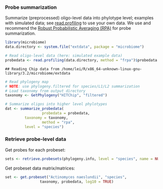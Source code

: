 ### Probe summarization

Summarize (preprocessed) oligo-level data into phylotype level; examples with simulated data; see [read.profiling](reading) to use your own data. We use and recommend the [Robust Probabilistic Averaging (RPA)](https://github.com/antagomir/RPA/wiki) for probe summarization.



```r
library(microbiome)
data.directory <- system.file("extdata", package = "microbiome")

# Read oligo-level data (here: simulated example data)
probedata <- read.profiling(data.directory, method = "frpa")$probedata
```

```
## Reading Chip data from /home/lei/R/x86_64-unknown-linux-gnu-library/3.2/microbiome/extdata
```

```r
# Read phylogeny map
# NOTE: use phylogeny.filtered for species/L1/L2 summarization
# Load taxonomy from output directory
taxonomy <- GetPhylogeny("HITChip", "filtered")

# Summarize oligos into higher level phylotypes
dat <- summarize_probedata(
                 probedata = probedata,
		 taxonomy = taxonomy, 
                 method = "rpa",
		 level = "species")
```


### Retrieve probe-level data

Get probes for each probeset:


```r
sets <- retrieve.probesets(phylogeny.info, level = "species", name = NULL)
```


Get probeset data matrix/matrices:


```r
set <- get.probeset("Actinomyces naeslundii", "species",
       		    taxonomy, probedata, log10 = TRUE)
```






